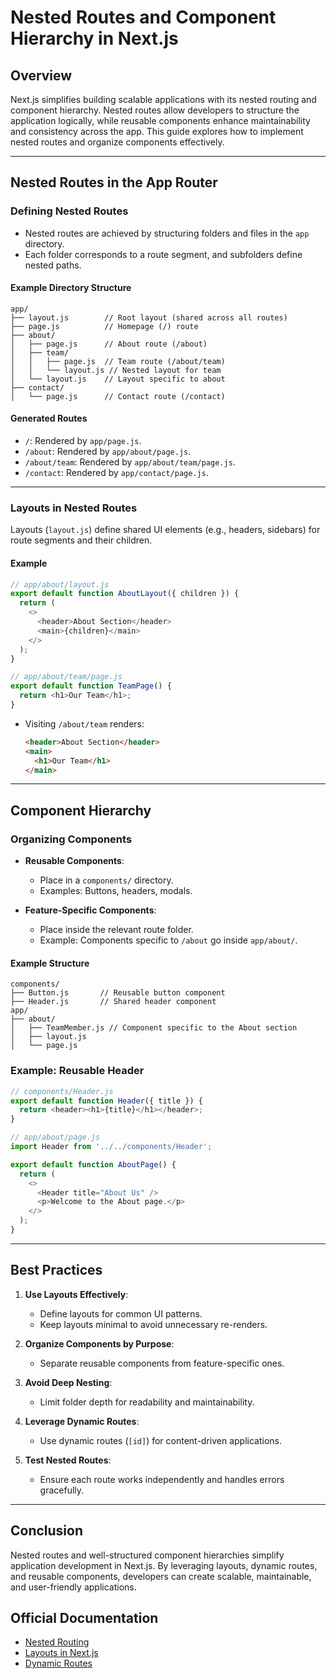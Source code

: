 # Nested Routes and Component Hierarchy in Next.js

## Overview

Next.js simplifies building scalable applications with its nested routing and component hierarchy. Nested routes allow developers to structure the application logically, while reusable components enhance maintainability and consistency across the app. This guide explores how to implement nested routes and organize components effectively.

---

## Nested Routes in the App Router

### Defining Nested Routes

- Nested routes are achieved by structuring folders and files in the `app` directory.
- Each folder corresponds to a route segment, and subfolders define nested paths.

#### Example Directory Structure

```plaintext
app/
├── layout.js        // Root layout (shared across all routes)
├── page.js          // Homepage (/) route
├── about/
│   ├── page.js      // About route (/about)
│   ├── team/
│   │   ├── page.js  // Team route (/about/team)
│   │   └── layout.js // Nested layout for team
│   └── layout.js    // Layout specific to about
├── contact/
│   └── page.js      // Contact route (/contact)
```

#### Generated Routes

- `/`: Rendered by `app/page.js`.
- `/about`: Rendered by `app/about/page.js`.
- `/about/team`: Rendered by `app/about/team/page.js`.
- `/contact`: Rendered by `app/contact/page.js`.

---

### Layouts in Nested Routes

Layouts (`layout.js`) define shared UI elements (e.g., headers, sidebars) for route segments and their children.

#### Example

```javascript
// app/about/layout.js
export default function AboutLayout({ children }) {
  return (
    <>
      <header>About Section</header>
      <main>{children}</main>
    </>
  );
}

// app/about/team/page.js
export default function TeamPage() {
  return <h1>Our Team</h1>;
}
```

- Visiting `/about/team` renders:
  ```html
  <header>About Section</header>
  <main>
    <h1>Our Team</h1>
  </main>
  ```

---

## Component Hierarchy

### Organizing Components

- **Reusable Components**:
  - Place in a `components/` directory.
  - Examples: Buttons, headers, modals.

- **Feature-Specific Components**:
  - Place inside the relevant route folder.
  - Example: Components specific to `/about` go inside `app/about/`.

#### Example Structure

```plaintext
components/
├── Button.js       // Reusable button component
├── Header.js       // Shared header component
app/
├── about/
│   ├── TeamMember.js // Component specific to the About section
│   ├── layout.js
│   └── page.js
```

### Example: Reusable Header

```javascript
// components/Header.js
export default function Header({ title }) {
  return <header><h1>{title}</h1></header>;
}

// app/about/page.js
import Header from '../../components/Header';

export default function AboutPage() {
  return (
    <>
      <Header title="About Us" />
      <p>Welcome to the About page.</p>
    </>
  );
}
```

---

## Best Practices

1. **Use Layouts Effectively**:
   - Define layouts for common UI patterns.
   - Keep layouts minimal to avoid unnecessary re-renders.

2. **Organize Components by Purpose**:
   - Separate reusable components from feature-specific ones.

3. **Avoid Deep Nesting**:
   - Limit folder depth for readability and maintainability.

4. **Leverage Dynamic Routes**:
   - Use dynamic routes (`[id]`) for content-driven applications.

5. **Test Nested Routes**:
   - Ensure each route works independently and handles errors gracefully.

---

## Conclusion

Nested routes and well-structured component hierarchies simplify application development in Next.js. By leveraging layouts, dynamic routes, and reusable components, developers can create scalable, maintainable, and user-friendly applications.

## Official Documentation

- [Nested Routing](https://nextjs.org/docs/app/building-your-application/routing)
- [Layouts in Next.js](https://nextjs.org/docs/app/building-your-application/routing/pages-and-layouts)
- [Dynamic Routes](https://nextjs.org/docs/routing/dynamic-routes)
